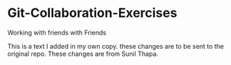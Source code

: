 # Git-Collaboration-Exercises
 Working with friends with Friends

This is a text I added in my own copy. these changes are to be sent to the original repo. 
These changes are from Sunil Thapa.